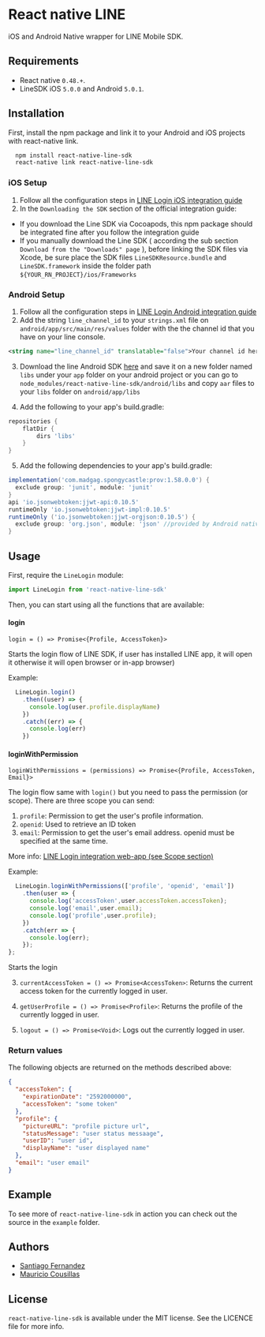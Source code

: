 # React native LINE
iOS and Android Native wrapper for LINE Mobile SDK.

## Requirements
- React native `0.48.+`.
- LineSDK iOS `5.0.0` and Android `5.0.1`.

## Installation
First, install the npm package and link it to your Android and iOS projects with react-native link.
```bash
  npm install react-native-line-sdk
  react-native link react-native-line-sdk
```
### iOS Setup
1. Follow all the configuration steps in [LINE Login iOS integration guide](https://developers.line.biz/en/docs/ios-sdk/objective-c/setting-up-project/)
2. In the `Downloading the SDK` section of the official integration guide:
- If you download the Line SDK via Cocoapods, this npm package should be integrated fine after you follow the integration guide
- If you manually download the Line SDK ( according the sub section `Download from the "Downloads" page` ), before linking the SDK files via Xcode, be sure place the SDK files `LineSDKResource.bundle` and `LineSDK.framework` inside the folder path `${YOUR_RN_PROJECT}/ios/Frameworks`

### Android Setup
1. Follow all the configuration steps in [LINE Login Android integration guide](https://developers.line.biz/en/docs/android-sdk/integrate-line-login/)
2. Add the string `line_channel_id` to your `strings.xml` file on `android/app/src/main/res/values` folder with the the channel id that you have on your line console.
```xml
<string name="line_channel_id" translatable="false">Your channel id here</string>
```
3. Download the line Android SDK [here](https://developers.line.me/en/docs/line-login/downloads/) and 
save it on a new folder named `libs` under your `app` folder on your android project 
or you can go to `node_modules/react-native-line-sdk/android/libs` and copy `aar` files to your `libs` folder on `android/app/libs`

4. Add the following to your app's build.gradle:
```gradle
repositories {
    flatDir {
        dirs 'libs'
    }
}
```
5. Add the following dependencies to your app's build.gradle:
```gradle
implementation('com.madgag.spongycastle:prov:1.58.0.0') {
  exclude group: 'junit', module: 'junit'
}
api 'io.jsonwebtoken:jjwt-api:0.10.5'
runtimeOnly 'io.jsonwebtoken:jjwt-impl:0.10.5'
runtimeOnly ('io.jsonwebtoken:jjwt-orgjson:0.10.5') {
  exclude group: 'org.json', module: 'json' //provided by Android natively
}
```

## Usage
First, require the `LineLogin` module:
```javascript
import LineLogin from 'react-native-line-sdk'
```
Then, you can start using all the functions that are available:

#### login

`login = () => Promise<{Profile, AccessToken}>`

Starts the login flow of LINE SDK, if user has installed LINE app, it will open it otherwise it will open browser or in-app browser)

Example:
```javascript
  LineLogin.login()
    .then((user) => {
      console.log(user.profile.displayName)
    })
    .catch((err) => {
      console.log(err)
    })
```

#### loginWithPermission

`loginWithPermissions = (permissions) => Promise<{Profile, AccessToken, Email}>`

The login flow same with `login()` but you need to pass the permission (or scope). There are three scope you can send:
1. `profile`: Permission to get the user's profile information.
2. `openid`: Used to retrieve an ID token
3. `email`: Permission to get the user's email address. openid must be specified at the same time.

More info: [LINE Login integration web-app (see Scope section)](https://developers.line.biz/en/docs/line-login/web/integrate-line-login/#spy-making-an-authorization-request)

Example:
```javascript
  LineLogin.loginWithPermissions(['profile', 'openid', 'email'])
    .then(user => {
      console.log('accessToken',user.accessToken.accessToken);
      console.log('email',user.email);
      console.log('profile',user.profile);
    })
    .catch(err => {
      console.log(err);
    });
};
```

Starts the login 

3. `currentAccessToken = () => Promise<AccessToken>`: Returns the current access token for the currently logged in user.

4. `getUserProfile = () => Promise<Profile>`: Returns the profile of the currently logged in user.

5. `logout = () => Promise<Void>`: Logs out the currently logged in user.

### Return values
The following objects are returned on the methods described above:
```json
{
  "accessToken": {
    "expirationDate": "2592000000",
    "accessToken": "some token"
  },
  "profile": {
    "pictureURL": "profile picture url",
    "statusMessage": "user status messaage",
    "userID": "user id",
    "displayName": "user displayed name"
  },
  "email": "user email"
}
```

## Example
To see more of `react-native-line-sdk` in action you can check out the source in the `example` folder.

## Authors
- [Santiago Fernandez](https://github.com/santiagofm)
- [Mauricio Cousillas](https://github.com/mcousillas6)

## License
`react-native-line-sdk` is available under the MIT license. See the LICENCE file for more info.
